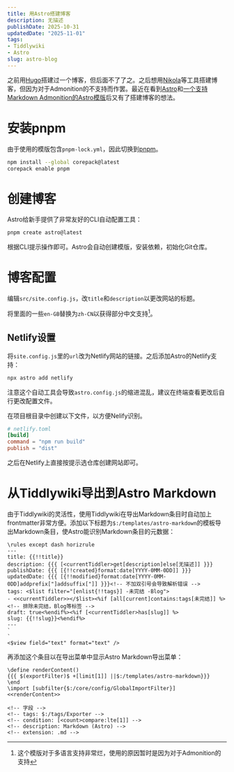 ```yaml
---
title: 用Astro搭建博客
description: 无描述
publishDate: 2025-10-31
updatedDate: "2025-11-01"
tags: 
- Tiddlywiki
- Astro
slug: astro-blog
---
```



之前用[Hugo](https://gohugo.io/)搭建过一个博客，但后面不了了之。之后想用[Nikola](https://getnikola.com)等工具搭建博客，但因为对于Admonition的不支持而作罢。最近在看到[Astro](https://astro.build)和[一个支持Markdown Admonition的Astro模版](https://github.com/chrismwilliams/astro-theme-cactus)后又有了搭建博客的想法。

# 安装pnpm
由于使用的模版包含`pnpm-lock.yml`，因此切换到[pnpm](https://pnpm.io/zh/)。

```sh
npm install --global corepack@latest
corepack enable pnpm
```

# 创建博客
Astro给新手提供了非常友好的CLI自动配置工具：

```sh
pnpm create astro@latest
```

根据CLI提示操作即可。Astro会自动创建模版，安装依赖，初始化Git仓库。

# 博客配置
编辑`src/site.config.js`，改`title`和`description`以更改网站的标题。

将里面的一些`en-GB`替换为`zh-CN`以获得部分中文支持[^1]。


## Netlify设置
将`site.config.js`里的`url`改为Netlify网站的链接。之后添加Astro的Netlify支持：

```sh
npx astro add netlify
```

注意这个自动工具会导致`astro.config.js`的缩进混乱，建议在终端查看更改后自行更改配置文件。

在项目根目录中创建以下文件，以方便Nelify识别。

```toml
# netlify.toml
[build]
command = "npm run build"
publish = "dist"
```

之后在Netlify上直接按提示选仓库创建网站即可。

# 从Tiddlywiki导出到Astro Markdown
由于Tiddlywiki的灵活性，使用Tiddlywiki在导出Markdown条目时自动加上frontmatter非常方便。添加以下标题为`$:/templates/astro-markdown`的模板导出Markdown条目，使Astro能识别Markdown条目的元数据：

```
\rules except dash horizrule
---
title: {{!!title}}
description: {{{ [<currentTiddler>get[description]else[无描述]] }}}
publishDate: {{{ [{!!created}format:date[YYYY-0MM-0DD]] }}}
updatedDate: {{{ [{!!modified}format:date[YYYY-0MM-0DD]addprefix["]addsuffix["]] }}}<!-- 不加双引号会导致解析错误 -->
tags: <$list filter="[enlist{!!tags}] -未完结 -Blog">
- <<currentTiddler>></$list><%if [all[current]contains:tags[未完结]] %><!-- 排除未完结，Blog等标签 -->
draft: true<%endif%><%if [<currentTiddler>has[slug]] %>
slug: {{!!slug}}<%endif%>
---
`
`
<$view field="text" format="text" />
```

再添加这个条目以在导出菜单中显示Astro Markdown导出菜单：

```
\define renderContent()
{{{ $(exportFilter)$ +[limit[1]] ||$:/templates/astro-markdown}}}
\end
\import [subfilter{$:/core/config/GlobalImportFilter}]
<<renderContent>>

<!-- 字段 -->
<!-- tags: $:/tags/Exporter -->
<!-- condition: [<count>compare:lte[1]] -->
<!-- description: Markdown (Astro) -->
<!-- extension: .md -->
```

[^1]: 这个模版对于多语言支持非常烂，使用的原因暂时是因为对于Admonition的支持